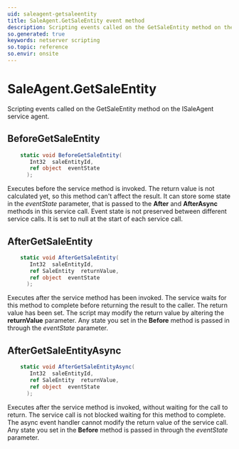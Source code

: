 ```yaml
---
uid: saleagent-getsaleentity
title: SaleAgent.GetSaleEntity event method
description: Scripting events called on the GetSaleEntity method on the SaleAgent service agent.
so.generated: true
keywords: netserver scripting
so.topic: reference
so.envir: onsite
---
```

# SaleAgent.GetSaleEntity

Scripting events called on the <see cref='M:ISaleAgent.GetSaleEntity'>GetSaleEntity</see> method on the <see cref='ISaleAgent'>ISaleAgent</see>  service agent.

## BeforeGetSaleEntity
```cs
    static void BeforeGetSaleEntity(
       Int32  saleEntityId,
       ref object  eventState
      );
```
Executes before the service method is invoked.
The return value is not calculated yet, so this method can't affect the result.
It can store some state in the *eventState* parameter, that is passed to the **After** and **AfterAsync** methods in this service call.
Event state is not preserved between different service calls. It is set to null at the start of each service call.
## AfterGetSaleEntity
```cs
    static void AfterGetSaleEntity(
       Int32  saleEntityId,
       ref SaleEntity  returnValue,
       ref object  eventState
      );
```
Executes after the service method has been invoked. The service waits for this method to complete before returning the result to the caller.
The return value has been set. The script may modify the return value by altering the **returnValue** parameter.
Any state you set in the **Before** method is passed in through the *eventState* parameter.
## AfterGetSaleEntityAsync
```cs
    static void AfterGetSaleEntityAsync(
       Int32  saleEntityId,
       ref SaleEntity  returnValue,
       ref object  eventState
      );
```
Executes after the service method is invoked, without waiting for the call to return.
The service call is not blocked waiting for this method to complete.
The async event handler cannot modify the return value of the service call.
Any state you set in the **Before** method is passed in through the *eventState* parameter.

